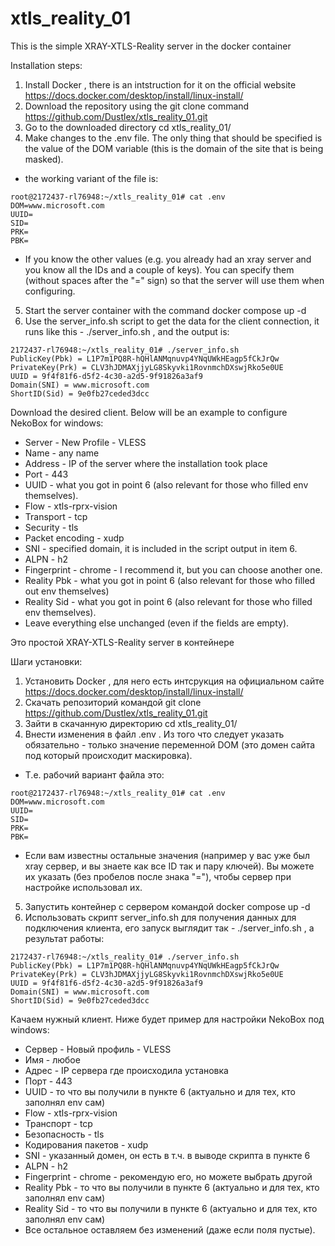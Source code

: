 # xtls_reality_01

This is the simple XRAY-XTLS-Reality server in the docker container

Installation steps:
1) Install Docker , there is an intstruction for it on the official website https://docs.docker.com/desktop/install/linux-install/
2) Download the repository using the git clone command https://github.com/Dustlex/xtls_reality_01.git
3) Go to the downloaded directory cd xtls_reality_01/ 
4) Make changes to the .env file. The only thing that should be specified is the value of the DOM variable (this is the domain of the site that is being masked).
 - the working variant of the file is:
```
root@2172437-rl76948:~/xtls_reality_01# cat .env 
DOM=www.microsoft.com
UUID=
SID=
PRK=
PBK=
```
- If you know the other values (e.g. you already had an xray server and you know all the IDs and a couple of keys). You can specify them (without spaces after the "=" sign) so that the server will use them when configuring.
5) Start the server container with the command docker compose up -d
6) Use the server_info.sh script to get the data for the client connection, it runs like this - ./server_info.sh , and the output is:
```
2172437-rl76948:~/xtls_reality_01# ./server_info.sh 
PublicKey(Pbk) = L1P7m1PQ8R-hQHlANMqnuvp4YNqUWkHEagp5fCkJrQw
PrivateKey(Prk) = CLV3hJDMAXjjyLG8Skyvki1RovnmchDXswjRko5e0UE
UUID = 9f4f81f6-d5f2-4c30-a2d5-9f91826a3af9
Domain(SNI) = www.microsoft.com
ShortID(Sid) = 9e0fb27ceded3dcc
```
Download the desired client. Below will be an example to configure NekoBox for windows:
- Server - New Profile - VLESS
- Name - any name
- Address - IP of the server where the installation took place
- Port - 443
- UUID - what you got in point 6 (also relevant for those who filled env themselves).
- Flow - xtls-rprx-vision
- Transport - tcp
- Security - tls
- Packet encoding - xudp
- SNI - specified domain, it is included in the script output in item 6.
- ALPN - h2
- Fingerprint - chrome - I recommend it, but you can choose another one.
- Reality Pbk - what you got in point 6 (also relevant for those who filled out env themselves)
- Reality Sid - what you got in point 6 (also relevant for those who filled env themselves).
- Leave everything else unchanged (even if the fields are empty).


Это простой XRAY-XTLS-Reality server в контейнере

Шаги установки:
1) Установить Docker , для него есть интсрукция на официальном сайте https://docs.docker.com/desktop/install/linux-install/ 
2) Скачать репозиторий командой git clone https://github.com/Dustlex/xtls_reality_01.git 
3) Зайти в скачанную директорию cd xtls_reality_01/ 
4) Внести изменения в файл .env . Из того что следует указать обязательно - только значение переменной DOM (это домен сайта под который происходит маскировка).
 - Т.е. рабочий вариант файла это:
```
root@2172437-rl76948:~/xtls_reality_01# cat .env 
DOM=www.microsoft.com
UUID=
SID=
PRK=
PBK=
```
- Если вам известны остальные значения (например у вас уже был xray сервер, и вы знаете как все ID так и пару ключей). Вы можете их указать (без пробелов после знака "="), чтобы сервер при настройке использовал их.
5) Запустить контейнер с сервером командой docker compose up -d
6) Использовать скрипт server_info.sh для получения данных для подключения клиента, его запуск выглядит так - ./server_info.sh , а результат работы:
```
2172437-rl76948:~/xtls_reality_01# ./server_info.sh 
PublicKey(Pbk) = L1P7m1PQ8R-hQHlANMqnuvp4YNqUWkHEagp5fCkJrQw
PrivateKey(Prk) = CLV3hJDMAXjjyLG8Skyvki1RovnmchDXswjRko5e0UE
UUID = 9f4f81f6-d5f2-4c30-a2d5-9f91826a3af9
Domain(SNI) = www.microsoft.com
ShortID(Sid) = 9e0fb27ceded3dcc
```
Качаем нужный клиент. Ниже будет пример для настройки NekoBox под windows:
- Сервер - Новый профиль - VLESS
- Имя - любое
- Адрес - IP сервера где происходила установка
- Порт - 443
- UUID - то что вы получили в пункте 6 (актуально и для тех, кто заполнял env сам)
- Flow - xtls-rprx-vision
- Транспорт -  tcp
- Безопасность - tls
- Кодирования пакетов - xudp
- SNI - указанный домен, он есть в т.ч. в выводе скрипта в пункте 6
- ALPN - h2
- Fingerprint - chrome  - рекомендую его, но можете выбрать другой
- Reality Pbk - то что вы получили в пункте 6 (актуально и для тех, кто заполнял env сам)
- Reality Sid - то что вы получили в пункте 6 (актуально и для тех, кто заполнял env сам)
- Все остальное оставляем без изменений (даже если поля пустые).
